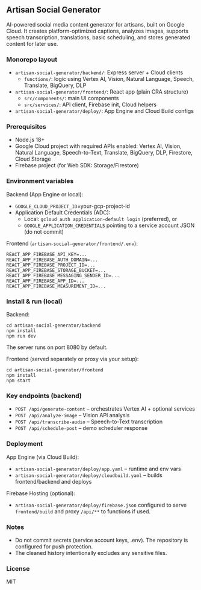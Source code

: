 ## Artisan Social Generator

AI-powered social media content generator for artisans, built on Google Cloud. It creates platform-optimized captions, analyzes images, supports speech transcription, translations, basic scheduling, and stores generated content for later use.

### Monorepo layout
- `artisan-social-generator/backend/`: Express server + Cloud clients
  - `functions/`: logic using Vertex AI, Vision, Natural Language, Speech, Translate, BigQuery, DLP
- `artisan-social-generator/frontend/`: React app (plain CRA structure)
  - `src/components/`: main UI components
  - `src/services/`: API client, Firebase init, Cloud helpers
- `artisan-social-generator/deploy/`: App Engine and Cloud Build configs

### Prerequisites
- Node.js 18+
- Google Cloud project with required APIs enabled: Vertex AI, Vision, Natural Language, Speech-to-Text, Translate, BigQuery, DLP, Firestore, Cloud Storage
- Firebase project (for Web SDK: Storage/Firestore)

### Environment variables
Backend (App Engine or local):
- `GOOGLE_CLOUD_PROJECT_ID`=your-gcp-project-id
- Application Default Credentials (ADC):
  - Local: `gcloud auth application-default login` (preferred), or
  - `GOOGLE_APPLICATION_CREDENTIALS` pointing to a service account JSON (do not commit)

Frontend (`artisan-social-generator/frontend/.env`):
```
REACT_APP_FIREBASE_API_KEY=...
REACT_APP_FIREBASE_AUTH_DOMAIN=...
REACT_APP_FIREBASE_PROJECT_ID=...
REACT_APP_FIREBASE_STORAGE_BUCKET=...
REACT_APP_FIREBASE_MESSAGING_SENDER_ID=...
REACT_APP_FIREBASE_APP_ID=...
REACT_APP_FIREBASE_MEASUREMENT_ID=...
```

### Install & run (local)
Backend:
```
cd artisan-social-generator/backend
npm install
npm run dev
```
The server runs on port 8080 by default.

Frontend (served separately or proxy via your setup):
```
cd artisan-social-generator/frontend
npm install
npm start
```

### Key endpoints (backend)
- `POST /api/generate-content` – orchestrates Vertex AI + optional services
- `POST /api/analyze-image` – Vision API analysis
- `POST /api/transcribe-audio` – Speech-to-Text transcription
- `POST /api/schedule-post` – demo scheduler response

### Deployment
App Engine (via Cloud Build):
- `artisan-social-generator/deploy/app.yaml` – runtime and env vars
- `artisan-social-generator/deploy/cloudbuild.yaml` – builds frontend/backend and deploys

Firebase Hosting (optional):
- `artisan-social-generator/deploy/firebase.json` configured to serve `frontend/build` and proxy `/api/**` to functions if used.

### Notes
- Do not commit secrets (service account keys, .env). The repository is configured for push protection.
- The cleaned history intentionally excludes any sensitive files.

### License
MIT



